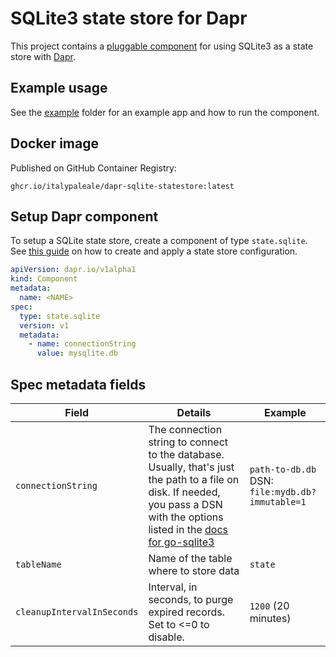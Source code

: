 # SQLite3 state store for Dapr

This project contains a [pluggable component](https://docs.dapr.io/operations/components/pluggable-components/pluggable-components-overview/) for using SQLite3 as a state store with [Dapr](https://dapr.io).

## Example usage

See the [example](/example/) folder for an example app and how to run the component.

## Docker image

Published on GitHub Container Registry:

```text
ghcr.io/italypaleale/dapr-sqlite-statestore:latest
```

## Setup Dapr component

To setup a SQLite state store, create a component of type `state.sqlite`. See [this guide](https://docs.dapr.io/developing-applications/building-blocks/state-management/howto-get-save-state/) on how to create and apply a state store configuration.

```yaml
apiVersion: dapr.io/v1alpha1
kind: Component
metadata:
  name: <NAME>
spec:
  type: state.sqlite
  version: v1
  metadata:
    - name: connectionString
      value: mysqlite.db
```

## Spec metadata fields

| Field              | Details | Example |
|--------------------| --------- | ---------|
| `connectionString` | The connection string to connect to the database. Usually, that's just the path to a file on disk. If needed, you pass a DSN with the options listed in the [docs for go-sqlite3](https://github.com/mattn/go-sqlite3#connection-string) | `path-to-db.db`<br>DSN: `file:mydb.db?immutable=1` |
| `tableName` | Name of the table where to store data | `state` |
| `cleanupIntervalInSeconds` | Interval, in seconds, to purge expired records. Set to <=0 to disable. | `1200` (20 minutes) |
